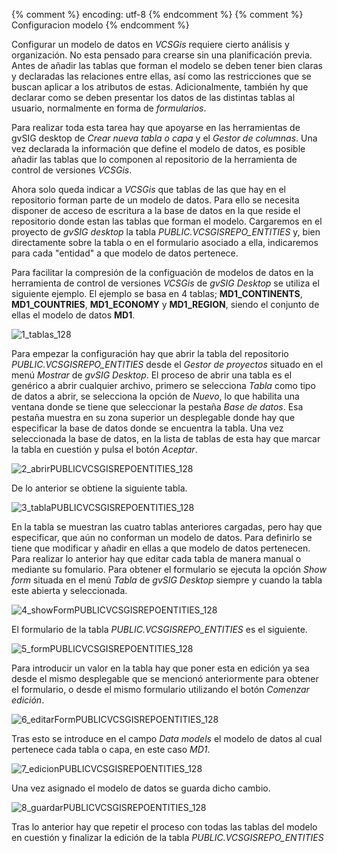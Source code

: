 {% comment %} encoding: utf-8 {% endcomment %}
{% comment %} Configuracion modelo {% endcomment %}

Configurar un modelo de datos en *VCSGis* requiere cierto análisis y organización. No esta pensado 
para crearse sin una planificación previa. Antes de añadir las tablas que forman el modelo se deben tener 
bien claras y declaradas las relaciones entre ellas, así como las restricciones que se buscan aplicar a 
los atributos de estas. Adicionalmente, también hy que declarar como se deben presentar los datos de las 
distintas tablas al usuario, normalmente en forma de *formularios*. 

Para realizar toda esta tarea hay que apoyarse en las herramientas de gvSIG desktop de *Crear nueva tabla o capa*
y el *Gestor de columnas*. Una vez declarada la información que define el modelo de datos, es posible añadir
las tablas que lo componen al repositorio de la herramienta de control de versiones *VCSGis*.

Ahora solo queda indicar a *VCSGis* que tablas de las que hay en el repositorio forman parte de un
modelo de datos. Para ello se necesita disponer de acceso de escritura a la base de datos en la
que reside el repositorio donde estan las tablas que forman el modelo. Cargaremos en el proyecto
de *gvSIG desktop* la tabla *PUBLIC.VCSGISREPO_ENTITIES* y, bien directamente sobre la tabla o en el formulario 
asociado a ella, indicaremos para cada "entidad" a que modelo de datos pertenece.

Para facilitar la compresión de la configuación de modelos de datos en la herramienta de control de
versiones *VCSGis* de *gvSIG Desktop* se utiliza el siguiente ejemplo. El ejemplo se basa en 4 tablas; 
**MD1_CONTINENTS**, **MD1_COUNTRIES**, **MD1_ECONOMY** y **MD1_REGION**, siendo el conjunto de ellas el 
modelo de datos **MD1**.

![1_tablas_128](configuracion_modelo_files/1_tablas_128.png)

Para empezar la configuración hay que abrir la tabla del repositorio *PUBLIC.VCSGISREPO_ENTITIES* desde 
el *Gestor de proyectos* situado en el menú *Mostrar* de *gvSIG Desktop*. El proceso de abrir una tabla 
es el genérico a abrir cualquier archivo, primero se selecciona *Tabla* como tipo de datos a abrir, 
se selecciona la opción de *Nuevo*, lo que habilita una ventana donde se tiene que seleccionar la pestaña 
*Base de datos*. Esa pestaña muestra en su zona superior un desplegable donde hay que especificar la base 
de datos donde se encuentra la tabla. Una vez seleccionada la base de datos, en la lista de tablas de 
esta hay que marcar la tabla en cuestión y pulsa el botón *Aceptar*.

![2_abrirPUBLICVCSGISREPOENTITIES_128](configuracion_modelo_files/2_abrirPUBLICVCSGISREPOENTITIES_128.png)

De lo anterior se obtiene la siguiente tabla.

![3_tablaPUBLICVCSGISREPOENTITIES_128](configuracion_modelo_files/3_tablaPUBLICVCSGISREPOENTITIES_128.png)

En la tabla se muestran las cuatro tablas anteriores cargadas, pero hay que especificar, que aún no conforman un
modelo de datos. Para definirlo se tiene que modificar y añadir en ellas a que modelo de datos pertenecen. Para
realizar lo anterior hay que editar cada tabla de manera manual o mediante su fomulario. Para obtener el formulario
se ejecuta la opción *Show form* situada en el menú *Tabla* de *gvSIG Desktop* siempre 
y cuando la tabla este abierta y seleccionada.

![4_showFormPUBLICVCSGISREPOENTITIES_128](configuracion_modelo_files/4_showFormPUBLICVCSGISREPOENTITIES_128.png)

El formulario de la tabla *PUBLIC.VCSGISREPO_ENTITIES* es el siguiente.

![5_formPUBLICVCSGISREPOENTITIES_128](configuracion_modelo_files/5_formPUBLICVCSGISREPOENTITIES_128.png)

Para introducir un valor en la tabla hay que poner esta en edición ya sea desde
el mismo desplegable que se mencionó anteriormente para obtener el formulario, o desde el mismo 
formulario utilizando el botón *Comenzar edición*.

![6_editarFormPUBLICVCSGISREPOENTITIES_128](configuracion_modelo_files/6_editarFormPUBLICVCSGISREPOENTITIES_128.png)

Tras esto se introduce en el campo *Data models* el modelo de datos al cual pertenece cada tabla o capa, en este
caso *MD1*.

![7_edicionPUBLICVCSGISREPOENTITIES_128](configuracion_modelo_files/7_edicionPUBLICVCSGISREPOENTITIES_128.png)

Una vez asignado el modelo de datos se guarda dicho cambio.

![8_guardarPUBLICVCSGISREPOENTITIES_128](configuracion_modelo_files/8_guardarPUBLICVCSGISREPOENTITIES_128.png)

Tras lo anterior hay que repetir el proceso con todas las tablas del modelo en cuestión y finalizar la edición de
la tabla *PUBLIC.VCSGISREPO_ENTITIES*

